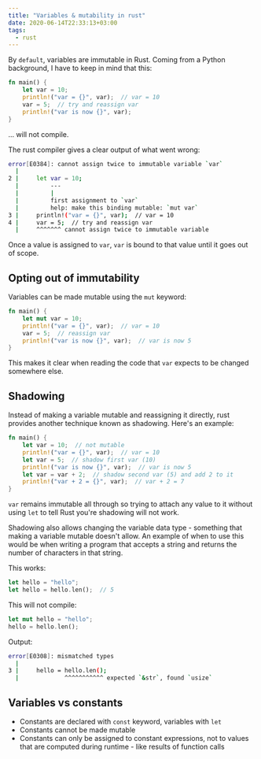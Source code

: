 ```yaml
---
title: "Variables & mutability in rust"
date: 2020-06-14T22:33:13+03:00
tags:
  - rust
---
```


By `default`, variables are immutable in Rust. Coming from a Python background, I have to keep in mind that this:

```rust
fn main() {
    let var = 10;
    println!("var = {}", var);  // var = 10
    var = 5;  // try and reassign var
    println!("var is now {}", var);
}
```

... will not compile. 

<!--more-->

The rust compiler gives a clear output of what went wrong:


```sh
error[E0384]: cannot assign twice to immutable variable `var`
  |
2 |     let var = 10;
  |         ---
  |         |
  |         first assignment to `var`
  |         help: make this binding mutable: `mut var`
3 |     println!("var = {}", var);  // var = 10
4 |     var = 5;  // try and reassign var
  |     ^^^^^^^ cannot assign twice to immutable variable
```

Once a value is assigned to `var`, `var` is bound to that value until it goes out of scope.

## Opting out of immutability

Variables can be made mutable using the `mut` keyword:

```rust
fn main() {
    let mut var = 10;
    println!("var = {}", var);  // var = 10
    var = 5;  // reassign var
    println!("var is now {}", var);  // var is now 5
}
```

This makes it clear when reading the code that `var` expects to be changed somewhere else.

## Shadowing

Instead of making a variable mutable and reassigning it directly, rust provides another technique known as shadowing. Here's an example:

```rust
fn main() {
    let var = 10;  // not mutable
    println!("var = {}", var);  // var = 10
    let var = 5;  // shadow first var (10)
    println!("var is now {}", var);  // var is now 5
    let var = var + 2;  // shadow second var (5) and add 2 to it
    println!("var + 2 = {}", var);  // var + 2 = 7
}
```

`var` remains immutable all through so trying to attach any value to it without using `let` to tell Rust you're shadowing will not work.

Shadowing also allows changing the variable data type - something that making a variable mutable doesn't allow. An example of when to use this would be when writing a program that accepts a string and returns the number of characters in that string.

This works:

```rust
let hello = "hello";
let hello = hello.len();  // 5
```

This will not compile:

```rust
let mut hello = "hello";
hello = hello.len();
```

Output:

```sh
error[E0308]: mismatched types
  |
3 |     hello = hello.len();
  |             ^^^^^^^^^^^ expected `&str`, found `usize`
```

## Variables vs constants

- Constants are declared with `const` keyword, variables with `let`
- Constants cannot be made mutable
- Constants can only be assigned to constant expressions, not to values that are computed during runtime - like results of function calls


